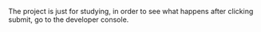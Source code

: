 The project is just for studying, in order to see what happens after clicking submit, go to the developer console.

